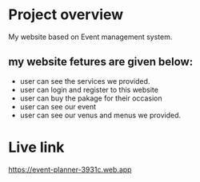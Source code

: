 # Project overview


My website based on Event management system. 

## my website fetures are given below:

- user can see the services we provided.
- user can login and register to this website
- user can buy the pakage for their occasion
- user can see our event 
- user can see our venus and menus we provided.


# Live link

https://event-planner-3931c.web.app